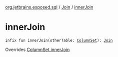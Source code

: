 [org.jetbrains.exposed.sql](../index.md) / [Join](index.md) / [innerJoin](.)

# innerJoin

`infix fun innerJoin(otherTable: `[`ColumnSet`](../-column-set/index.md)`): `[`Join`](index.md)

Overrides [ColumnSet.innerJoin](../-column-set/inner-join.md)

